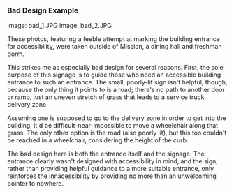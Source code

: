 ### Bad Design Example

image: bad_1.JPG
image: bad_2.JPG

These photos, featuring a feeble attempt at marking the building entrance for accessibility, were taken outside of Mission, a dining hall and freshman dorm. 

This strikes me as especially bad design for several reasons. First, the sole purpose of this signage is to guide those who need an accessible building entrance to such an entrance. The small, poorly-lit sign isn't helpful, though, because the only thing it points to is a road; there's no path to another door or ramp, just an uneven stretch of grass that leads to a service truck delivery zone. 

Assuming one is supposed to go to the delivery zone in order to get into the building, it'd be difficult-near-impossible to move a wheelchair along that grass. The only other option is the road (also poorly lit), but this too couldn't be reached in a wheelchair, considering the height of the curb. 

The bad design here is both the entrance itself and the signage. The entrance clearly wasn't designed with accessibility in mind, and the sign, rather than providing helpful guidance to a more suitable entrance, only reinforces the innacessibility by providing no more than an unwelcoming pointer to nowhere. 
